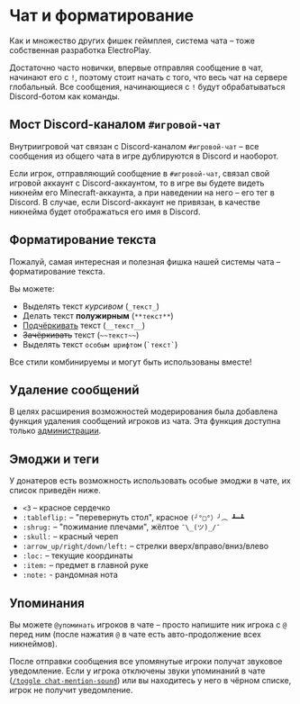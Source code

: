 # Чат и форматирование

Как и множество других фишек геймплея, система чата ­– тоже собственная разработка ElectroPlay.

Достаточно часто новички, впервые отправляя сообщение в чат, начинают его с `!`, поэтому стоит начать с того, что весь чат на сервере глобальный. Все сообщения, начинающиеся с `!` будут обрабатываться Discord-ботом как команды.

## Мост Discord-каналом `#игровой-чат`

Внутриигровой чат связан с Discord-каналом `#игровой-чат` – все сообщения из общего чата в игре дублируются в Discord и наоборот.

Если игрок, отправляющий сообщение в `#игровой-чат`, связал свой игровой аккаунт с Discord-аккаунтом, то в игре вы будете видеть никнейм его Minecraft-аккаунта, а при наведении на него – его тег в Discord. В случае, если Discord-аккаунт не привязан, в качестве никнейма будет отображаться его имя в Discord.

## Форматирование текста

Пожалуй, самая интересная и полезная фишка нашей системы чата – форматирование текста.

Вы можете:

- Выделять текст _курсивом_ (`_текст_`)
- Делать текст **полужирным** (`**текст**`)
- <u>Подчёркивать</u> текст (<code>&#95;&#95;текст&#95;&#95;</code>)
- ~~Зачёркивать~~ текст (`~~текст~~`)
- Выделять текст `особым шрифтом` (<code>&#96;текст&#96;</code>)

Все стили комбинируемы и могут быть использованы вместе!

## Удаление сообщений

В целях расширения возможностей модерирования была добавлена функция удаления сообщений игроков из чата. Эта функция доступна только [администрации](/docs/main-info/server-staff.md).

## Эмоджи и теги

У донатеров есть возможность использовать особые эмоджи в чате, их список приведён ниже.

- `<3` – красное сердечко
- `:tableflip:` – "перевернуть стол", красное `(╯°□°）╯︵ ┻━┻`
- `:shrug:` – "пожимание плечами", жёлтое `¯\_(ツ)_/¯`
- `:skull:` – красный череп
- `:arrow_up/right/down/left:` – стрелки вверх/вправо/вниз/влево
- `:loc:` – текущие координаты
- `:item:` – предмет в главной руке
- `:note:` - рандомная нота

## Упоминания

Вы можете `@упоминать` игроков в чате – просто напишите ник игрока с `@` перед ним (после нажатия `@` в чате есть авто-продолжение всех никнеймов).

После отправки сообщения все упомянутые игроки получат звуковое уведомление. Если у игрока отключены звуки упоминаний в чате ([`/toggle chat-mention-sound`](/docs/useful-commands/toggle#звуковые-уведомления)) или вы находитесь у него в чёрном списке, игрок не получит уведомление.
